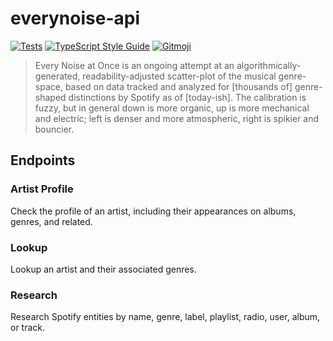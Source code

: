 # everynoise-api

[![Tests][tests-image]][tests-url]
[![TypeScript Style Guide][gts-image]][gts-url]
[![Gitmoji][gitmoji-image]][gitmoji-url]

> Every Noise at Once is an ongoing attempt at an algorithmically-generated, readability-adjusted scatter-plot of the musical genre-space, based on data tracked and analyzed for [thousands of] genre-shaped distinctions by Spotify as of [today-ish]. The calibration is fuzzy, but in general down is more organic, up is more mechanical and electric; left is denser and more atmospheric, right is spikier and bouncier.

## Endpoints

### Artist Profile

Check the profile of an artist, including their appearances on albums, genres, and related.

### Lookup

Lookup an artist and their associated genres.

### Research

Research Spotify entities by name, genre, label, playlist, radio, user, album, or track.

[tests-image]: https://github.com/evaneliasyoung/everynoise-api/actions/workflows/test.yml/badge.svg
[tests-url]: https://github.com/evaneliasyoung/everynoise-api/actions/workflows/test.yml
[gts-image]: https://img.shields.io/badge/code%20style-google-blueviolet.svg
[gts-url]: https://github.com/google/gts
[gitmoji-image]: https://img.shields.io/badge/gitmoji-%20😜%20😍-FFDD67.svg
[gitmoji-url]: https://gitmoji.dev
